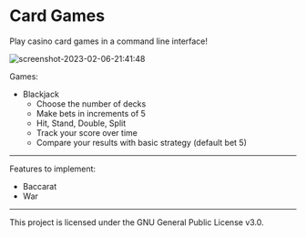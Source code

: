 # Card Games

Play casino card games in a command line interface!

![screenshot-2023-02-06-21:41:48](https://user-images.githubusercontent.com/85356197/217134469-d980f060-8891-493b-a97f-905e7f6edb32.png)

Games: 
- Blackjack
  - Choose the number of decks
  - Make bets in increments of 5
  - Hit, Stand, Double, Split
  - Track your score over time
  - Compare your results with basic strategy (default bet 5)

***

Features to implement:
- Baccarat
- War

***

This project is licensed under the GNU General Public License v3.0.
